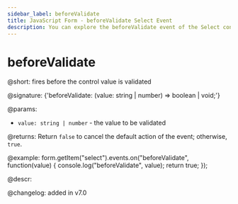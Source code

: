 ```yaml
---
sidebar_label: beforeValidate
title: JavaScript Form - beforeValidate Select Event 
description: You can explore the beforeValidate event of the Select control of Form in the documentation of the DHTMLX JavaScript UI library. Browse developer guides and API reference, try out code examples and live demos, and download a free 30-day evaluation version of DHTMLX Suite 7.
---
```


# beforeValidate

@short: fires before the control value is validated

@signature: {'beforeValidate: (value: string | number) => boolean | void;'}

@params:
- `value: string | number` - the value to be validated

@returns:
Return `false` to cancel the default action of the event; otherwise, `true`.

@example:
form.getItem("select").events.on("beforeValidate", function(value) {
    console.log("beforeValidate", value);
    return true;
});

@descr:

@changelog: added in v7.0
